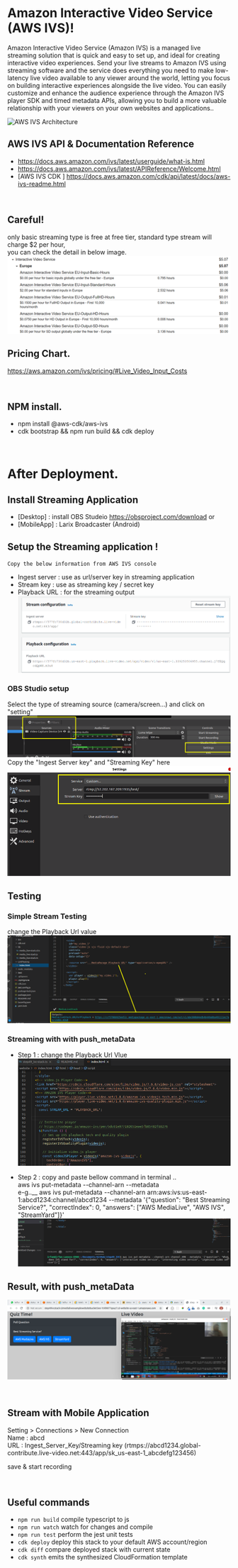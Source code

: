 

# Amazon Interactive Video Service (AWS IVS)!
Amazon Interactive Video Service (Amazon IVS) is a managed live streaming solution that is quick and easy to set up, and ideal for creating interactive video experiences. Send your live streams to Amazon IVS using streaming software and the service does everything you need to make low-latency live video available to any viewer around the world, letting you focus on building interactive experiences alongside the live video. You can easily customize and enhance the audience experience through the Amazon IVS player SDK and timed metadata APIs, allowing you to build a more valuable relationship with your viewers on your own websites and applications..

![AWS IVS Architecture](https://d1.awsstatic.com/awselemental/Workflows/product-page-diagram_AWS_Elemental_r16_INTERACTIVE_VIDEO_SERVICE_2x.05718cda8afec531df5e284d8797d511cb7d7f0c.png)


## AWS IVS API & Documentation Reference
- https://docs.aws.amazon.com/ivs/latest/userguide/what-is.html
- https://docs.aws.amazon.com/ivs/latest/APIReference/Welcome.html
- [AWS IVS CDK ] https://docs.aws.amazon.com/cdk/api/latest/docs/aws-ivs-readme.html

<br/>

## Careful!
 only basic streaming type is free at free tier, standard type stream will charge $2 per hour, <br/>
you can check the detail in below image.
![price](img/price.png)

## Pricing Chart.
https://aws.amazon.com/ivs/pricing/#Live_Video_Input_Costs

<br/>

## NPM install.
- npm install @aws-cdk/aws-ivs
- cdk bootstrap && npm run build && cdk deploy

<br/>

# After Deployment.

## Install Streaming Application
- [Desktop] :  install OBS Studeio https://obsproject.com/download    or
- [MobileApp] : Larix Broadcaster (Android)


## Setup the Streaming application !
    Copy the below information from AWS IVS console 

- Ingest server : use as url/server key in streaming application 
- Stream key : use as streaming key / secret key 
- Playback URL : for the streaming output 
![configuration](img/configuration.png)

### OBS Studio setup

Select the type of streaming source (camera/screen...) and click on "setting"
![obs1](img/obs1.png)
Copy the "Ingest Server key" and "Streaming Key" here 
![obs2](img/obs2.png)

## Testing
### Simple Stream Testing
change the Playback Url value
![linkTesting](img/linkTesting.png)

### Streaming with  with push_metaData
- Step 1 : change the Playback Url Vlue
![linkTesting](img/push_metaData.png)

- Step 2 : copy and paste bellow command in terminal .. <br />
 aws ivs put-metadata --channel-arn <your-channel-arn> --metadata <your-metadata> <br />
 e-g..__ aws ivs put-metadata --channel-arn arn:aws:ivs:us-east-1:abcd1234:channel/abcd1234 --metadata '{"question": "Best Streaming Service?", "correctIndex": 0, "answers": ["AWS MediaLive", "AWS IVS", "StreamYard"]}'
![linkTesting](img/metaData.png)

## Result, with push_metaData
![linkTesting](img/result.png)

<br/>


## Stream with Mobile Application

Setting > Connections > New Connection  <br />
Name : abcd<br />
URL : Ingest_Server_Key/Streaming key (rtmps://abcd1234.global-contribute.live-video.net:443/app/sk_us-east-1_abcdefg123456)<br />

save & start recording

<br/>

## Useful commands

 * `npm run build`   compile typescript to js
 * `npm run watch`   watch for changes and compile
 * `npm run test`    perform the jest unit tests
 * `cdk deploy`      deploy this stack to your default AWS account/region
 * `cdk diff`        compare deployed stack with current state
 * `cdk synth`       emits the synthesized CloudFormation template